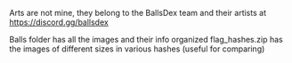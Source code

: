 Arts are not mine, they belong to the BallsDex team and their artists at https://discord.gg/ballsdex

Balls folder has all the images and their info organized
flag_hashes.zip has the images of different sizes in various hashes (useful for comparing)